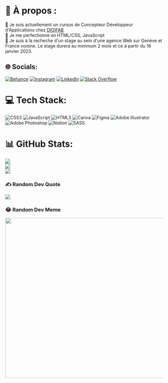 # 💫 À propos :
🔭 Je suis actuellement un cursus de Concepteur Développeur d'Applications chez [DIGIFAB](https://digifab.fr/)<br>🌱 Je me perfectionne en HTML/CSS, JavaScript<br>🤝 Je suis à la recheche d'un stage au sein d'une agence Web sur Genève et France voisine. Le stage durera au minimum 2 mois et ce à partir du 16 janvier 2023.


## 🌐 Socials:
[![Behance](https://img.shields.io/badge/Behance-1769ff?logo=behance&logoColor=white)](https://behance.net/jeffreyvalentin) [![Instagram](https://img.shields.io/badge/Instagram-%23E4405F.svg?logo=Instagram&logoColor=white)](https://instagram.com/vaaljeef) [![LinkedIn](https://img.shields.io/badge/LinkedIn-%230077B5.svg?logo=linkedin&logoColor=white)](https://linkedin.com/in/jeffrey-valentin) [![Stack Overflow](https://img.shields.io/badge/-Stackoverflow-FE7A16?logo=stack-overflow&logoColor=white)](https://stackoverflow.com/users/19517509) 

# 💻 Tech Stack:
![CSS3](https://img.shields.io/badge/css3-%231572B6.svg?style=flat&logo=css3&logoColor=white) ![JavaScript](https://img.shields.io/badge/javascript-%23323330.svg?style=flat&logo=javascript&logoColor=%23F7DF1E) ![HTML5](https://img.shields.io/badge/html5-%23E34F26.svg?style=flat&logo=html5&logoColor=white) ![Canva](https://img.shields.io/badge/Canva-%2300C4CC.svg?style=flat&logo=Canva&logoColor=white) 	![Figma](https://img.shields.io/badge/figma-%23F24E1E.svg?style=flat&logo=figma&logoColor=white) ![Adobe Illustrator](https://img.shields.io/badge/adobeillustrator-%23FF9A00.svg?style=flat&logo=adobeillustrator&logoColor=white) ![Adobe Photoshop](https://img.shields.io/badge/adobephotoshop-%2331A8FF.svg?style=flat&logo=adobephotoshop&logoColor=white) ![Notion](https://img.shields.io/badge/Notion-%23000000.svg?style=flat&logo=notion&logoColor=white) ![SASS](https://img.shields.io/badge/SASS-hotpink.svg?style=flat&logo=SASS&logoColor=white)
# 📊 GitHub Stats:
![](https://github-readme-stats.vercel.app/api?username=VaalJeef&theme=dracula&hide_border=false&include_all_commits=false&count_private=false)<br/>
![](https://github-readme-streak-stats.herokuapp.com/?user=VaalJeef&theme=dracula&hide_border=false)<br/>
![](https://github-readme-stats.vercel.app/api/top-langs/?username=VaalJeef&theme=dracula&hide_border=false&include_all_commits=false&count_private=false&layout=compact)

### ✍️ Random Dev Quote
![](https://quotes-github-readme.vercel.app/api?type=vetical&theme=dracula)

### 😂 Random Dev Meme
<img src="https://random-memer.herokuapp.com/" width="512px"/>
